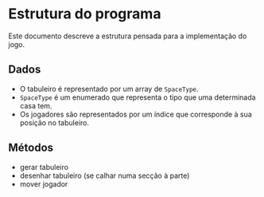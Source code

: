 # Estrutura do programa
Este documento descreve a estrutura pensada para a implementação do jogo.

## Dados
- O tabuleiro é representado por um array de `SpaceType`.
- `SpaceType` é um enumerado que representa o tipo que uma determinada casa tem.
- Os jogadores são representados por um índice que corresponde à sua posição no tabuleiro.

## Métodos
- gerar tabuleiro
- desenhar tabuleiro (se calhar numa secção à parte)
- mover jogador

